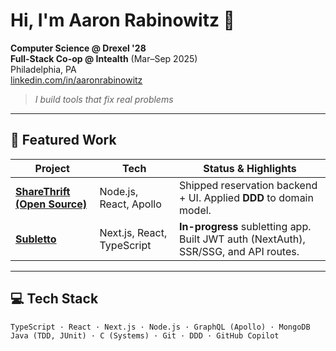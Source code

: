 # Hi, I'm Aaron Rabinowitz 👋

**Computer Science @ Drexel '28**  
**Full-Stack Co-op @ Intealth** (Mar–Sep 2025)  
Philadelphia, PA  
[linkedin.com/in/aaronrabinowitz](https://linkedin.com/in/aaronrabinowitz)

> *I build tools that fix real problems*

---

## 🚀 Featured Work

| Project | Tech | Status & Highlights |
|--------|------|---------------------|
| **[ShareThrift (Open Source)](https://github.com/simnova/sharethrift)** | Node.js, React, Apollo | Shipped reservation backend + UI. Applied **DDD** to domain model. |
| **[Subletto](https://github.com/aaron-rab/sublet-project)** | Next.js, React, TypeScript | **In-progress** subletting app. Built JWT auth (NextAuth), SSR/SSG, and API routes. |
---

## 💻 Tech Stack
```text
TypeScript · React · Next.js · Node.js · GraphQL (Apollo) · MongoDB
Java (TDD, JUnit) · C (Systems) · Git · DDD · GitHub Copilot
